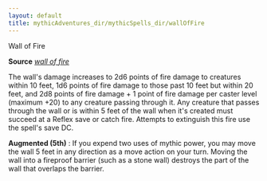 ```yaml
---
layout: default
title: mythicAdventures_dir/mythicSpells_dir/wallOfFire
---
```

Wall of Fire

**Source** [_wall of fire_](spells_dir/wallOfFire#_wall-of-fire)

The wall's damage increases to 2d6 points of fire damage to creatures within 10 feet, 1d6 points of fire damage to those past 10 feet but within 20 feet, and 2d8 points of fire damage + 1 point of fire damage per caster level (maximum +20) to any creature passing through it. Any creature that passes through the wall or is within 5 feet of the wall when it's created must succeed at a Reflex save or catch fire. Attempts to extinguish this fire use the spell's save DC.

**Augmented (5th)** : If you expend two uses of mythic power, you may move the wall 5 feet in any direction as a move action on your turn. Moving the wall into a fireproof barrier (such as a stone wall) destroys the part of the wall that overlaps the barrier.

